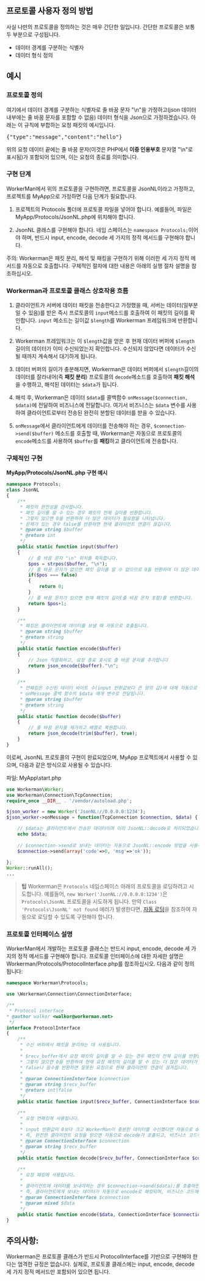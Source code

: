 ## 프로토콜 사용자 정의 방법

사실 나만의 프로토콜을 정의하는 것은 매우 간단한 일입니다. 간단한 프로토콜은 보통 두 부분으로 구성됩니다.
 * 데이터 경계를 구분하는 식별자
 * 데이터 형식 정의

## 예시

### 프로토콜 정의
여기에서 데이터 경계를 구분하는 식별자로 줄 바꿈 문자 "\n"을 가정하고(json 데이터 내부에는 줄 바꿈 문자를 포함할 수 없음) 데이터 형식을 Json으로 가정하겠습니다. 아래는 이 규칙에 부합하는 요청 패킷의 예시입니다.

<pre>
{"type":"message","content":"hello"}
</pre>

위의 요청 데이터 끝에는 줄 바꿈 문자(이것은 PHP에서 **이중 인용부호** 문자열 "\n"로 표시됨)가 포함되어 있으며, 이는 요청의 종료를 의미합니다.

### 구현 단계
WorkerMan에서 위의 프로토콜을 구현하려면, 프로토콜을 JsonNL이라고 가정하고, 프로젝트를 MyApp으로 가정하면 다음 단계가 필요합니다.

1. 프로젝트의 Protocols 폴더에 프로토콜 파일을 넣어야 합니다. 예를들어, 파일은 MyApp/Protocols/JsonNL.php에 위치해야 합니다.

2. JsonNL 클래스를 구현해야 합니다. 네임 스페이스는 ```namespace Protocols;```이어야 하며, 반드시 input, encode, decode 세 가지의 정적 메서드를 구현해야 합니다.

주의: Workerman은 패킷 분리, 해석 및 패킹을 구현하기 위해 이러한 세 가지 정적 메서드를 자동으로 호출합니다. 구체적인 절차에 대한 내용은 아래의 실행 절차 설명을 참조하십시오.

### Workerman과 프로토콜 클래스 상호작용 흐름
1. 클라이언트가 서버에 데이터 패킷을 전송한다고 가정했을 때, 서버는 데이터(일부분일 수 있음)를 받은 즉시 프로토콜의 ```input```메소드를 호출하여 이 패킷의 길이를 확인합니다. ```input``` 메소드는 길이값 ```$length```를 Workerman 프레임워크에 반환합니다.

2. Workerman 프레임워크는 이 ```$length```값을 얻은 후 현재 데이터 버퍼에 ```$length```길이의 데이터가 이미 수신되었는지 확인합니다. 수신되지 않았다면 데이터가 수신될 때까지 계속해서 대기하게 됩니다.

3. 데이터 버퍼의 길이가 충분해지면, Workerman은 데이터 버퍼에서 ```$length```길이의 데이터를 잘라내어(즉 **패킷 분리**) 프로토콜의 ```decode```메소드를 호출하여 **패킷 해석**을 수행하고, 해석된 데이터는 ```$data```가 됩니다.

4. 해석 후, Workerman은 데이터 ```$data```를 콜백함수 ```onMessage($connection, $data)```에 전달하여 비즈니스에 전달합니다. 여기서 비즈니스는 ```$data``` 변수를 사용하여 클라이언트로부터 전송된 완전히 분할된 데이터를 받을 수 있습니다.

5. ```onMessage```에서 클라이언트에게 데이터를 전송해야 하는 경우, ```$connection->send($buffer)``` 메소드를 호출할 때, Workerman은 자동으로 프로토콜의 ```encode```메소드를 사용하여 ```$buffer```를 **패킹**하고 클라이언트에 전송합니다.

### 구체적인 구현

**MyApp/Protocols/JsonNL.php 구현 예시**

```php
namespace Protocols;
class JsonNL
{
    /**
     * 패킷의 완전성을 검사합니다.
     * 패킷 길이를 알 수 있는 경우 패킷의 전체 길이를 반환합니다.
     * 그렇지 않으면 0을 반환하여 더 많은 데이터가 필요함을 나타냅니다.
     * 문제가 있는 경우 false를 반환하면 현재 클라이언트 연결이 끊깁니다.
     * @param string $buffer
     * @return int
     */
    public static function input($buffer)
    {
        // 줄 바꿈 문자 "\n" 위치를 획득합니다.
        $pos = strpos($buffer, "\n");
        // 줄 바꿈 문자가 없으면 패킷 길이를 알 수 없으므로 0을 반환하여 더 많은 데이터가 필요함을 나타냅니다.
        if($pos === false)
        {
            return 0;
        }
        // 줄 바꿈 문자가 있으면 현재 패킷의 길이(줄 바꿈 문자 포함)를 반환합니다.
        return $pos+1;
    }

    /**
     * 패킹은 클라이언트에 데이터를 보낼 때 자동으로 호출됩니다.
     * @param string $buffer
     * @return string
     */
    public static function encode($buffer)
    {
        // Json 직렬화하고, 요청 종료 표시로 줄 바꿈 문자를 추가합니다
        return json_encode($buffer)."\n";
    }

    /**
     * 언패킹은 수신된 데이터 바이트 수(input 반환값보다 큰 양의 값)에 대해 자동으로 호출되며,
     * onMessage 콜백 함수의 $data 매개 변수로 전달됩니다.
     * @param string $buffer
     * @return string
     */
    public static function decode($buffer)
    {
        // 줄 바꿈 문자를 제거하고 배열로 복원합니다.
        return json_decode(trim($buffer), true);
    }
}
```

이로써, JsonNL 프로토콜의 구현이 완료되었으며, MyApp 프로젝트에서 사용할 수 있으며, 다음과 같은 방식으로 사용될 수 있습니다.

파일: MyApp\start.php
```php
use Workerman\Worker;
use Workerman\Connection\TcpConnection;
require_once __DIR__ . '/vendor/autoload.php';

$json_worker = new Worker('JsonNL://0.0.0.0:1234');
$json_worker->onMessage = function(TcpConnection $connection, $data) {

    // $data는 클라이언트에서 전송된 데이터이며 이미 JsonNL::decode로 처리되었습니다.
    echo $data;
    
    // $connection->send로 보내는 데이터는 자동으로 JsonNL::encode 방법을 사용하여 패킹된 후 클라이언트에게 전송됩니다.
    $connection->send(array('code'=>0, 'msg'=>'ok'));
    
};
Worker::runAll();
...
```

> **팁**
> Workerman은 `Protocols` 네임스페이스 아래의 프로토콜을 로딩하려고 시도합니다. 예를들어, `new Worker('JsonNL://0.0.0.0:1234')`은 `Protocols\JsonNL` 프로토콜을 시도하게 됩니다.
> 만약 `Class 'Protocols\JsonNL' not found` 에러가 발생한다면, [자동 로딩](../faq/autoload.md)을 참조하여 자동으로 로딩할 수 있도록 구현해야 합니다.

### 프로토콜 인터페이스 설명
WorkerMan에서 개발하는 프로토콜 클래스는 반드시 input, encode, decode 세 가지의 정적 메서드를 구현해야 합니다. 프로토콜 인터페이스에 대한 자세한 설명은 Workerman/Protocols/ProtocolInterface.php를 참조하십시오. 다음과 같이 정의됩니다:

```php
namespace Workerman\Protocols;

use \Workerman\Connection\ConnectionInterface;

/**
 * Protocol interface
* @author walkor <walkor@workerman.net>
 */
interface ProtocolInterface
{
    /**
     * 수신 버퍼에서 패킷을 분리하는 데 사용됩니다.
     *
     * $recv_buffer에서 요청 패킷의 길이를 알 수 있는 경우 패킷의 전체 길이를 반환합니다.
     * 그렇지 않으면 0을 반환하여 현재 요청 패킷의 길이를 알 수 있는 더 많은 데이터가 필요함을 나타냅니다.
     * false나 음수를 반환하면 잘못된 요청으로 현재 클라이언트 연결이 끊겨집니다.
     *
     * @param ConnectionInterface $connection
     * @param string $recv_buffer
     * @return int|false
     */
    public static function input($recv_buffer, ConnectionInterface $connection);

    /**
     * 요청 언패킹에 사용됩니다.
     *
     * input 반환값이 0보다 크고 WorkerMan이 충분한 데이터를 수신했다면 자동으로 decode가 호출되고, 이후 onMessage 콜백이 발생하며 decode로 해석된 데이터가 onMessage의 두 번째 매개 변수로 전달됩니다.
     * 즉, 완전한 클라이언트 요청을 받으면 자동으로 decode가 호출되고, 비즈니스 코드에서 수동으로 호출할 필요가 없습니다.
     * @param ConnectionInterface $connection
     * @param string $recv_buffer
     */
    public static function decode($recv_buffer, ConnectionInterface $connection);

    /**
     * 요청 패킹에 사용됩니다.
     *
     * 클라이언트에 데이터를 보내야하는 경우 $connection->send($data);를 호출하면 자동으로 $data를 encode로 한 번 패킹하여 프로토콜의 데이터 형식에 맞게 보내게 됩니다.
     * 즉, 클라이언트에게 보내는 데이터가 자동으로 encode로 패킹되며, 비즈니스 코드에서 수동으로 호출할 필요가 없습니다.
     * @param ConnectionInterface $connection
     * @param mixed $data
     */
    public static function encode($data, ConnectionInterface $connection);
}
```

## 주의사항:
Workerman은 프로토콜 클래스가 반드시 ProtocolInterface를 기반으로 구현해야 한다는 엄격한 규정은 없습니다. 실제로, 프로토콜 클래스에는 input, encode, decode 세 가지 정적 메서드만 포함되어 있으면 됩니다.
